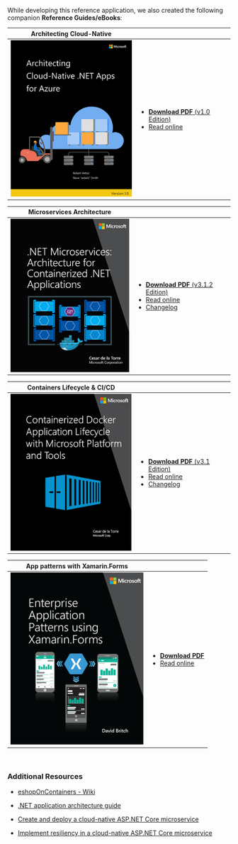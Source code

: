 
While developing this reference application, we also created the following companion **Reference Guides/eBooks**:

| Architecting Cloud-Native |   |
|---------------------------|---|
|<a href='https://aka.ms/microservicesebook'><img src="images/eBooks/cloud-native-azure.png"></a> | <ul><li><a href='https://dotnet.microsoft.com/download/e-book/cloud-native-azure/pdf'>**Download PDF** (v1.0 Edition)</a></li><li><a href="https://docs.microsoft.com/dotnet/architecture/cloud-native/">Read online</a></li></ul> |


| Microservices Architecture |   |
|---------------------------|---|
| <a href='https://aka.ms/microservicesebook'><img src="images/eBooks/microservices-architecture.png"></a> | <ul><li><a href='https://aka.ms/microservicesebook'>**Download PDF** (v3.1.2 Edition)</a></li><li><a href="https://docs.microsoft.com/dotnet/standard/microservices-architecture/">Read online</a></li><li><a href="Microservices-Architecture-eBook-changelog">Changelog</a></li></ul> |


| Containers Lifecycle & CI/CD |   |
|------------------------------|---|
| <a href='https://aka.ms/dockerlifecycleebook'> <img src="images/eBooks/microservices-devops.png"></a> | <ul><li><a href='https://aka.ms/dockerlifecycleebook'>**Download PDF** (v3.1 Edition)</a></li><li><a href="https://docs.microsoft.com/dotnet/standard/containerized-lifecycle-architecture/">Read online</a></li><li><a href="Microservices-DevOps-eBook-changelog">Changelog</a></li></ul> |

| App patterns with Xamarin.Forms |   |
|---------------------------------|---|
| <a href='https://aka.ms/xamarinpatternsebook'> <img src="images/eBooks/xamarin.png"></a> | <ul><li><a href='https://aka.ms/xamarinpatternsebook'>**Download PDF** </a></li><li><a href="https://docs.microsoft.com/en-us/xamarin/xamarin-forms/enterprise-application-patterns/">Read online</a></li></ul> |


</br>

###  Additional Resources

- [eshopOnContainers - Wiki](https://github.com/dotnet-architecture/eShopOnContainers/wiki)

- [.NET application architecture guide](https://docs.microsoft.com/dotnet/architecture/)

- [Create and deploy a cloud-native ASP.NET Core microservice](https://docs.microsoft.com/learn/modules/microservices-aspnet-core/)

- [Implement resiliency in a cloud-native ASP.NET Core microservice](https://docs.microsoft.com/learn/modules/microservices-resiliency-aspnet-core/)

